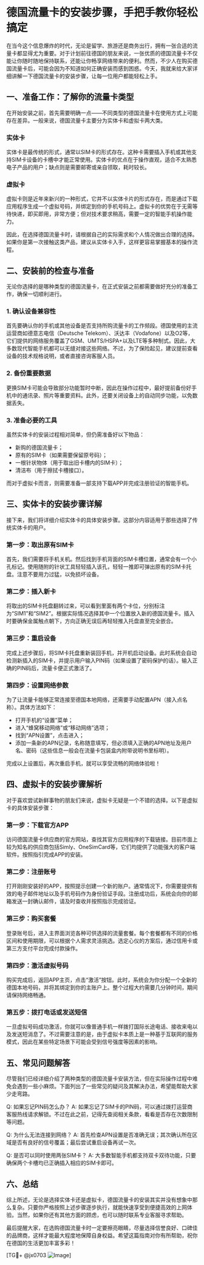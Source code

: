# 德国流量卡的安装步骤，手把手教你轻松搞定

在当今这个信息爆炸的时代，无论是留学、旅游还是商务出行，拥有一张合适的流量卡都显得尤为重要。对于计划前往德国的朋友来说，一张优质的德国流量卡不仅能让你随时随地保持联系，还能让你畅享网络带来的便利。然而，不少人在购买德国流量卡后，可能会因为不知道如何正确安装而感到困惑。今天，我就来给大家详细讲解一下德国流量卡的安装步骤，让每一位用户都能轻松上手。

## 一、准备工作：了解你的流量卡类型

在开始安装之前，首先需要明确一点——不同类型的德国流量卡在使用方式上可能存在差异。一般来说，德国流量卡主要分为实体卡和虚拟卡两大类。

### 实体卡
实体卡是最传统的形式，通常以SIM卡的形式存在。这种卡需要插入手机或其他支持SIM卡设备的卡槽中才能正常使用。实体卡的优点在于操作直观，适合不太熟悉电子产品的用户；缺点则是需要邮寄或亲自领取，耗时较长。

### 虚拟卡
虚拟卡则是近年来新兴的一种形式，它并不以实体卡片的形式存在，而是通过下载应用程序生成一个虚拟号码，并绑定到你的手机号码上。虚拟卡的优势在于无需等待快递，即买即用，非常方便；但对技术要求稍高，需要一定的智能手机操作能力。

因此，在选择德国流量卡时，请根据自己的实际需求和个人情况做出合理的选择。如果你是第一次接触这类产品，建议从实体卡入手，这样更容易掌握基本的操作流程。

## 二、安装前的检查与准备

无论你选择的是哪种类型的德国流量卡，在正式安装之前都需要做好充分的准备工作，确保一切顺利进行。

### 1. 确认设备兼容性
首先要确认你的手机或其他设备是否支持所购流量卡的工作频段。德国使用的主流运营商如德意志电信（Deutsche Telekom）、沃达丰（Vodafone）以及O2等，它们提供的网络服务覆盖了GSM、UMTS/HSPA+以及LTE等多种制式。因此，大多数现代智能手机都可以无缝对接这些网络。不过，为了保险起见，建议提前查看设备的技术规格说明，或者直接咨询客服人员。

### 2. 备份重要数据
更换SIM卡可能会导致部分功能暂时中断，因此在操作过程中，最好提前备份好手机中的通讯录、照片等重要资料。此外，还要关闭设备上的自动同步功能，以免数据丢失。

### 3. 准备必要的工具
虽然实体卡的安装过程相对简单，但仍需准备好以下物品：
- 新购的德国流量卡；
- 原有的SIM卡（如果需要保留原号码）；
- 一根针状物体（用于取出旧卡槽内的SIM卡）；
- 清洁布（用于擦拭卡槽接口）。

而对于虚拟卡而言，则需要准备一部支持下载APP并完成注册验证的智能手机。

## 三、实体卡的安装步骤详解

接下来，我们将详细介绍实体卡的具体安装步骤。这部分内容适用于那些选择了传统实体卡的用户。

### 第一步：取出原有SIM卡
首先，我们需要将手机关机。然后找到手机背面的SIM卡槽位置，通常会有一个小孔标记。使用随附的针状工具轻轻插入该孔，轻轻一推即可弹出原有的SIM卡托盘。注意不要用力过猛，以免损坏设备。

### 第二步：插入新卡
将取出的SIM卡托盘翻转过来，可以看到里面有两个卡位，分别标注为“SIM1”和“SIM2”。根据实际情况选择其中一个位置放入新的德国流量卡。插入时要确保金属触点朝下，方向正确无误后再轻轻推入托盘直至完全嵌合。

### 第三步：重启设备
完成上述步骤后，将SIM卡托盘重新装回手机，并开机启动设备。此时系统会自动检测新插入的SIM卡，并提示用户输入PIN码（如果设置了密码保护的话）。输入正确的PIN码后，流量卡便正式激活了。

### 第四步：设置网络参数
为了让流量卡能够正常连接至德国本地网络，还需要手动配置APN（接入点名称）。具体方法如下：
- 打开手机的“设置”菜单；
- 进入“蜂窝移动网络”或“移动网络”选项；
- 找到“APN设置”，点击进入；
- 添加一条新的APN记录，名称随意填写，但必须填入正确的APN地址及用户名、密码（这些信息一般会在流量卡包装盒内附带说明书里标明）。

完成以上设置后，再次重启手机，就可以享受流畅的网络体验啦！

## 四、虚拟卡的安装步骤解析

对于喜欢尝试新鲜事物的朋友们来说，虚拟卡无疑是一个不错的选择。以下是虚拟卡的具体安装步骤：

### 第一步：下载官方APP
访问德国流量卡供应商的官方网站，查找其官方应用程序的下载链接。目前市面上较为知名的供应商包括Simly、OneSimCard等，它们均提供了功能强大的客户端软件。按照指引完成APP的安装。

### 第二步：注册账号
打开刚刚安装好的APP，按照提示创建一个新的账户。通常情况下，你需要提供有效的电子邮件地址以及手机号码作为身份验证手段。注册成功后，系统会向你的邮箱发送一封确认邮件，请及时查收并按照指示完成验证。

### 第三步：购买套餐
登录账号后，进入主界面浏览各种可供选择的流量套餐。每个套餐都有不同的价格区间和使用期限，可以根据个人需求灵活挑选。选定心仪的方案后，通过信用卡或第三方支付平台完成付款操作。

### 第四步：激活虚拟号码
购买完成后，返回APP主页，点击“激活”按钮。此时，系统会为你分配一个全新的德国本地号码，并将其绑定到你的主账户上。整个过程大约需要几分钟时间，期间请保持网络畅通。

### 第五步：拨打电话或发送短信
一旦虚拟号码成功激活，你就可以像普通手机一样拨打国际长途电话、接收来电以及发送短消息了。不过需要注意的是，由于虚拟卡本质上是一种基于互联网的服务模式，因此在某些特定场景下可能会受到信号强度等因素的影响。

## 五、常见问题解答

尽管我们已经详细介绍了两种类型的德国流量卡安装方法，但在实际操作过程中难免会遇到一些小麻烦。下面列出了一些常见的疑问及其解决办法，希望能帮助大家少走弯路。

Q: 如果忘记PIN码怎么办？
A: 如果忘记了SIM卡的PIN码，可以通过拨打运营商客服热线请求解锁。不过在此之前，记得先查阅相关条款，看看是否存在次数限制等问题。

Q: 为什么无法连接到网络？
A: 首先检查APN设置是否准确无误；其次确认所在区域是否有良好的信号覆盖；最后尝试重启设备再试一次。

Q: 是否可以同时使用两张SIM卡？
A: 大多数智能手机都支持双卡双待功能，只要确保两个卡槽均已正确插入相应的SIM卡即可。

## 六、总结

综上所述，无论是选择实体卡还是虚拟卡，德国流量卡的安装其实并没有想象中那么复杂。只要你严格按照上述步骤逐步执行，就能快速享受到便捷高效的上网体验。当然，如果你还有其他方面的顾虑，也可以随时联系专业客服寻求帮助。

最后提醒大家，在选购德国流量卡时一定要擦亮眼睛，尽量选择信誉良好、口碑佳的品牌商，这样才能最大程度地保障自身权益。希望这篇指南对你有所帮助，祝你在德国的生活更加丰富多彩！

[TG💪+ @jx0703 ![Image](https://github.com/user-attachments/assets/dbca1d08-cadb-493c-b0ec-ad6f7a83f270)]
